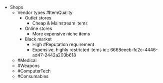 - Shops
	- Vendor types #ItemQuality
		- Outlet stores
			- Cheap & Mainstream items
		- Online stores
			- More expensive niche items
		- Black market
			- High #Reputation requirement
			- Expensive, highly restricted items
			  id:: 6668eeeb-fc2c-4446-ad47-2442a200b618
	- #Medical
	- #Weapons
	- #ComputerTech
	- #Consumables